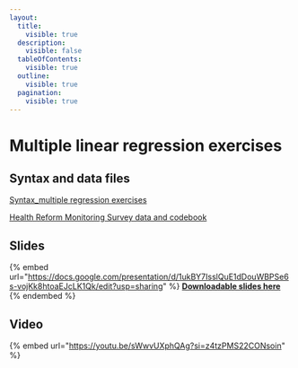 ```yaml
---
layout:
  title:
    visible: true
  description:
    visible: false
  tableOfContents:
    visible: true
  outline:
    visible: true
  pagination:
    visible: true
---
```


# Multiple linear regression exercises

## Syntax and data files

[Syntax\_multiple regression exercises](https://drive.google.com/open?id=16\_cyLp9zXlM-wzk-EaKMd8Vt5rTzt5Yc\&usp=drive\_fs)

[Health Reform Monitoring Survey data and codebook](https://drive.google.com/open?id=1ZY6C9nROKLcQ-5orltlp8lH79x3QYigO\&usp=drive\_fs)

## Slides

{% embed url="https://docs.google.com/presentation/d/1ukBY7IsslQuE1dDouWBPSe6s-vojKk8htoaEJcLK1Qk/edit?usp=sharing" %}
[**Downloadable slides here**](https://docs.google.com/presentation/d/1ukBY7IsslQuE1dDouWBPSe6s-vojKk8htoaEJcLK1Qk/edit?usp=sharing)
{% endembed %}

## Video

{% embed url="https://youtu.be/sWwvUXphQAg?si=z4tzPMS22CONsoin" %}
